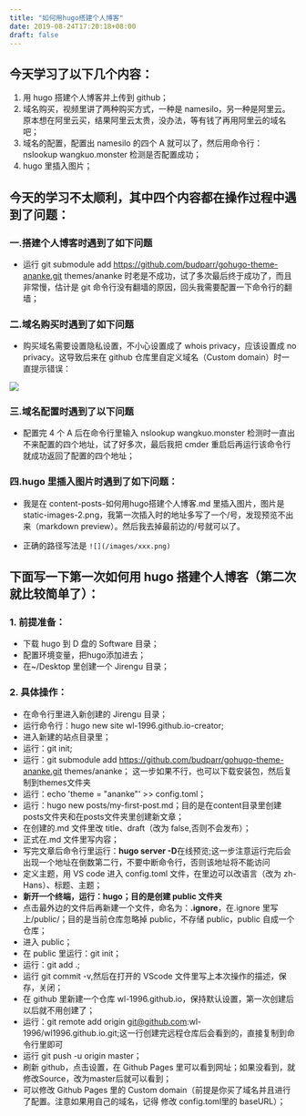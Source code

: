 ```yaml
---
title: "如何用hugo搭建个人博客"
date: 2019-08-24T17:20:18+08:00
draft: false
---
```


## 今天学习了以下几个内容：

1. 用 hugo 搭建个人博客并上传到 github；
2. 域名购买，视频里讲了两种购买方式，一种是 namesilo，另一种是阿里云。原本想在阿里云买，结果阿里云太贵，没办法，等有钱了再用阿里云的域名吧；
3. 域名的配置，配置出 namesilo 的四个 A 就可以了，然后用命令行：nslookup wangkuo.monster 检测是否配置成功；
4. hugo 里插入图片；

## 今天的学习不太顺利，其中四个内容都在操作过程中遇到了问题：

### 一.搭建个人博客时遇到了如下问题

- 运行 git submodule add https://github.com/budparr/gohugo-theme-ananke.git themes/ananke 时老是不成功，试了多次最后终于成功了，而且非常慢，估计是 git 命令行没有翻墙的原因，回头我需要配置一下命令行的翻墙；

### 二.域名购买时遇到了如下问题

- 购买域名需要设置隐私设置，不小心设置成了 whois privacy，应该设置成 no privacy。这导致后来在 github 仓库里自定义域名（Custom domain）时一直提示错误：

![](/images/2.png)

### 三.域名配置时遇到了以下问题

- 配置完 4 个 A 后在命令行里输入 nslookup wangkuo.monster 检测时一直出不来配置的四个地址，试了好多次，最后我把 cmder 重启后再运行该命令行就成功返回了配置的四个地址；

### 四.hugo 里插入图片时遇到了如下问题：

- 我是在 content-posts-如何用hugo搭建个人博客.md 里插入图片，图片是 static-images-2.png，我第一次插入时的地址多写了一个/号，发现预览不出来（markdown preview）。然后我去掉最前边的/号就可以了。

* 正确的路径写法是 `![](/images/xxx.png)`

## 下面写一下第一次如何用 hugo 搭建个人博客（第二次就比较简单了）：

### 1. 前提准备：

- 下载 hugo 到 D 盘的 Software 目录；
- 配置环境变量，把hugo添加进去；
- 在~/Desktop 里创建一个 Jirengu 目录；

### 2. 具体操作：

- 在命令行里进入新创建的 Jirengu 目录；
- 运行命令行：hugo new site wl-1996.github.io-creator;
- 进入新建的站点目录里；
- 运行：git init;
- 运行：git submodule add https://github.com/budparr/gohugo-theme-ananke.git themes/ananke； 这一步如果不行，也可以下载安装包，然后复制到themes文件夹
- 运行：echo 'theme = "ananke"' >> config.toml；
- 运行：hugo new posts/my-first-post.md；目的是在content目录里创建posts文件夹和在posts文件夹里创建新文章；
- 在创建的.md 文件里改 title、draft（改为 false,否则不会发布）；
- 正式在.md 文件里写内容；
- 写完文章后命令行里运行：**hugo server -D**在线预览;这一步注意运行完后会出现一个地址在倒数第二行，不要中断命令行，否则该地址将不能访问
- 定义主题，用 VS code 进入 config.toml 文件，在里边可以改语言（改为 zh-Hans）、标题、主题；
- **新开一个终端，运行：hugo；目的是创建 public 文件夹**
- 点击最外边的文件后再新建一个文件，命名为：**.ignore**，在.ignore 里写上/public/；目的是当前仓库忽略掉 public，不存储 public，public 自成一个仓库；
- 进入 public；
- 在 public 里运行：git init；
- 运行：git add .;
- 运行 git commit -v,然后在打开的 VScode 文件里写上本次操作的描述，保存，关闭；
- 在 github 里新建一个仓库 wl-1996.github.io，保持默认设置，第一次创建后以后就不用创建了；
- 运行：git remote add origin git@github.com:wl-1996/wl1996.github.io.git;这一行创建完远程仓库后会看到的，直接复制到命令行里即可
- 运行 git push -u origin master；
- 刷新 github，点击设置，在 Github Pages 里可以看到网址；如果没看到，就修改Source，改为master后就可以看到；
- 可以修改 Github Pages 里的 Custom domain（前提是你买了域名并且进行了配置。注意如果用自己的域名，记得 修改 config.toml里的 baseURL）；
